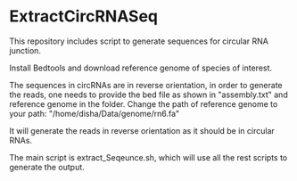 # ExtractCircRNASeq
This repository includes script to generate sequences for circular RNA junction. 

Install Bedtools and download reference genome of species of interest.

The sequences in circRNAs are in reverse orientation, in order to generate the reads, one needs to provide the bed file as shown in "assembly.txt" and reference genome in the folder.
Change the path of reference genome to your path: "/home/disha/Data/genome/rn6.fa"


It will generate the reads in reverse orientation as it should be in circular RNAs. 

The main script is extract_Seqeunce.sh, which will use all the rest scripts to generate the output.
